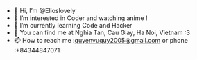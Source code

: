 - 👋 Hi, I’m @Elioslovely
- 👀 I’m interested in Coder and watching anime !
- 🌱 I’m currently learning Code and Hacker
- 💞️ You can find me at Nghia Tan, Cau Giay, Ha Noi, Vietnam :3
- 📫 How to reach me :quyenvuquy2005@gmail.com or phone :+84344847071

<!---
Elioslovely/Elioslovely is a ✨ special ✨ repository because its `README.md` (this file) appears on your GitHub profile.
You can click the Preview link to take a look at your changes.
--->
